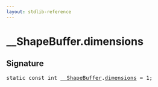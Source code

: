 ```yaml
---
layout: stdlib-reference
---
```


# __ShapeBuffer.dimensions

## Signature
<pre>
<span class='code_keyword'>static</span> <span class='code_keyword'>const</span> <span class="code_keyword">int</span> <a href="../types/0_shapebuffer-027/index.html" class="code_type">__ShapeBuffer</a>.<a href="dimensions.html" class="code_var">dimensions</a> = 1;
</pre>


